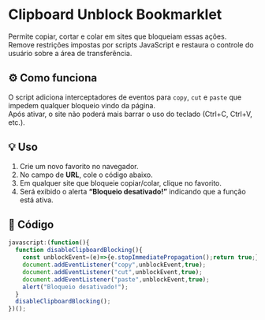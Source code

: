 # Clipboard Unblock Bookmarklet

Permite copiar, cortar e colar em sites que bloqueiam essas ações.  
Remove restrições impostas por scripts JavaScript e restaura o controle do usuário sobre a área de transferência.

## ⚙️ Como funciona
O script adiciona interceptadores de eventos para `copy`, `cut` e `paste` que impedem qualquer bloqueio vindo da página.  
Após ativar, o site não poderá mais barrar o uso do teclado (Ctrl+C, Ctrl+V, etc.).

## 💡 Uso
1. Crie um novo favorito no navegador.  
2. No campo de **URL**, cole o código abaixo.  
3. Em qualquer site que bloqueie copiar/colar, clique no favorito.  
4. Será exibido o alerta **“Bloqueio desativado!”** indicando que a função está ativa.

## 🧩 Código
```js
javascript:(function(){
  function disableClipboardBlocking(){
    const unblockEvent=(e)=>{e.stopImmediatePropagation();return true;};
    document.addEventListener("copy",unblockEvent,true);
    document.addEventListener("cut",unblockEvent,true);
    document.addEventListener("paste",unblockEvent,true);
    alert("Bloqueio desativado!");
  }
  disableClipboardBlocking();
})();

